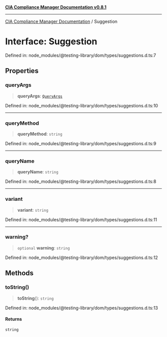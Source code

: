 [**CIA Compliance Manager Documentation v0.8.1**](../README.md)

***

[CIA Compliance Manager Documentation](../globals.md) / Suggestion

# Interface: Suggestion

Defined in: node\_modules/@testing-library/dom/types/suggestions.d.ts:7

## Properties

### queryArgs

> **queryArgs**: [`QueryArgs`](../type-aliases/QueryArgs.md)

Defined in: node\_modules/@testing-library/dom/types/suggestions.d.ts:10

***

### queryMethod

> **queryMethod**: `string`

Defined in: node\_modules/@testing-library/dom/types/suggestions.d.ts:9

***

### queryName

> **queryName**: `string`

Defined in: node\_modules/@testing-library/dom/types/suggestions.d.ts:8

***

### variant

> **variant**: `string`

Defined in: node\_modules/@testing-library/dom/types/suggestions.d.ts:11

***

### warning?

> `optional` **warning**: `string`

Defined in: node\_modules/@testing-library/dom/types/suggestions.d.ts:12

## Methods

### toString()

> **toString**(): `string`

Defined in: node\_modules/@testing-library/dom/types/suggestions.d.ts:13

#### Returns

`string`
